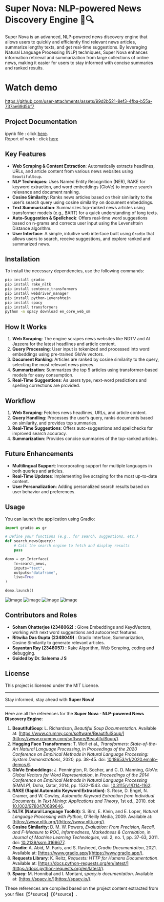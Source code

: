 # Super Nova: NLP-powered News Discovery Engine 📰🔍

Super Nova is an advanced, NLP-powered news discovery engine that allows users to quickly and efficiently find relevant news articles, summarize lengthy texts, and get real-time suggestions. By leveraging Natural Language Processing (NLP) techniques, Super Nova enhances information retrieval and summarization from large collections of online news, making it easier for users to stay informed with concise summaries and ranked results.


# Watch demo
https://github.com/user-attachments/assets/99d2b521-8ef3-4fba-b55a-737ae69d5bf7



## Project Documentation

ipynb file :  click [here](https://github.com/sdjbabin/Super-Nova---NLP-powered-News-Discovery-Engine/blob/main/nlp_project%20(1).ipynb).
<br>
Report of work : click [here](https://github.com/sdjbabin/Super-Nova---NLP-powered-News-Discovery-Engine/blob/main/NLP_ppt_49_66_57.pdf)



## Key Features

- **Web Scraping & Content Extraction**: Automatically extracts headlines, URLs, and article content from various news websites using `BeautifulSoup`.
- **NLP Techniques**: Uses Named Entity Recognition (NER), RAKE for keyword extraction, and word embeddings (GloVe) to improve search relevance and document ranking.
- **Cosine Similarity**: Ranks news articles based on their similarity to the user’s search query using cosine similarity on document embeddings.
- **Text Summarization**: Summarizes top-ranked news articles using transformer models (e.g., BART) for a quick understanding of long texts.
- **Auto-Suggestion & Spellcheck**: Offers real-time word suggestions based on n-grams and corrects user input using the Levenshtein Distance algorithm.
- **User Interface**: A simple, intuitive web interface built using `Gradio` that allows users to search, receive suggestions, and explore ranked and summarized news.

## Installation

To install the necessary dependencies, use the following commands:

```bash
pip install gradio
pip install rake_nltk
pip install sentence_transformers
pip install webdriver_manager
pip install python-Levenshtein
pip install spacy
pip install transformers
python -m spacy download en_core_web_sm
```

## How It Works

1. **Web Scraping**: The engine scrapes news websites like NDTV and Al Jazeera for the latest headlines and article content.
2. **Query Processing**: User input is tokenized and processed into word embeddings using pre-trained GloVe vectors.
3. **Document Ranking**: Articles are ranked by cosine similarity to the query, selecting the most relevant news pieces.
4. **Summarization**: Summarizes the top 5 articles using transformer-based models for easy consumption.
5. **Real-Time Suggestions**: As users type, next-word predictions and spelling corrections are provided.

## Workflow

1. **Web Scraping**: Fetches news headlines, URLs, and article content.
2. **Query Handling**: Processes the user’s query, ranks documents based on similarity, and provides top summaries.
3. **Real-Time Suggestions**: Offers auto-suggestions and spellchecks for improved search accuracy.
4. **Summarization**: Provides concise summaries of the top-ranked articles.

## Future Enhancements

- **Multilingual Support**: Incorporating support for multiple languages in both queries and articles.
- **Real-Time Updates**: Implementing live scraping for the most up-to-date content.
- **User Personalization**: Adding personalized search results based on user behavior and preferences.

## Usage

You can launch the application using Gradio:

```python
import gradio as gr

# Define your functions (e.g., for search, suggestions, etc.)
def search_news(query):
    # Call the search engine to fetch and display results
    pass

demo = gr.Interface(
    fn=search_news, 
    inputs="text", 
    outputs="dataframe", 
    live=True
)

demo.launch()
```
![image](https://github.com/user-attachments/assets/5c198278-4946-4247-afdd-6acdc89b47fe)
![image](https://github.com/user-attachments/assets/b4cb7a5a-80da-4c36-82ab-90a709595378)
![image](https://github.com/user-attachments/assets/0ec5176a-3c7a-4801-91ea-030675ed8e00)
![image](https://github.com/user-attachments/assets/79d2e31b-fdfa-4e5d-a6d3-70406616615f)


## Contributors and Roles

- **Soham Chatterjee (2348062)** : Glove Embeddings and KeydVectors, working with next word suggestions and autocorrect features.
- **Ritwika Das Gupta (2348049)** : Gradio Interface, Summarization, Cosine Similarity to generate relevant articles.
- **Sayantan Ray (2348057)** : Rake Algorithm, Web Scraping, coding and debugging.
- **Guided by Dr. Saleema J S**

## License

This project is licensed under the MIT License.

---

Stay informed, stay ahead with **Super Nova**!

---
Here are all the references for the **Super Nova - NLP-powered News Discovery Engine**:

1. **BeautifulSoup**: L. Richardson, *Beautiful Soup Documentation*. Available at: [https://www.crummy.com/software/BeautifulSoup/](https://www.crummy.com/software/BeautifulSoup/).
2. **Hugging Face Transformers**: T. Wolf et al., *Transformers: State-of-the-Art Natural Language Processing*, in *Proceedings of the 2020 Conference on Empirical Methods in Natural Language Processing: System Demonstrations*, 2020, pp. 38-45. doi: [10.18653/v1/2020.emnlp-demos.6](https://huggingface.co/transformers/).
3. **GloVe Embeddings**: J. Pennington, R. Socher, and C. D. Manning, *GloVe: Global Vectors for Word Representation*, in *Proceedings of the 2014 Conference on Empirical Methods in Natural Language Processing (EMNLP)*, Doha, Qatar, 2014, pp. 1532-1543. doi: [10.3115/v1/D14-1162](https://nlp.stanford.edu/projects/glove/).
4. **RAKE (Rapid Automatic Keyword Extraction)**: S. Rose, D. Engel, N. Cramer, and W. Cowley, *Automatic Keyword Extraction from Individual Documents*, in *Text Mining: Applications and Theory*, 1st ed., 2010. doi: [10.1002/9780470689646](https://aclanthology.org/).
5. **NLTK (Natural Language Toolkit)**: S. Bird, E. Klein, and E. Loper, *Natural Language Processing with Python*, O'Reilly Media, 2009. Available at: [https://www.nltk.org/](https://www.nltk.org/).
6. **Cosine Similarity**: D. M. W. Powers, *Evaluation: From Precision, Recall, and F-Measure to ROC, Informedness, Markedness & Correlation*, in *Journal of Machine Learning Technologies*, vol. 2, no. 1, pp. 37-63, 2011. doi: [10.2139/ssrn.3169677](https://www.researchgate.net/publication/265162277).
7. **Gradio**: A. Abid, M. Faris, and S. Rasheed, *Gradio Documentation*, 2021. Available at: [https://www.gradio.app/](https://www.gradio.app/).
8. **Requests Library**: K. Reitz, *Requests: HTTP for Humans Documentation*. Available at: [https://docs.python-requests.org/en/latest/](https://docs.python-requests.org/en/latest/).
9. **Spacy**: M. Honnibal and I. Montani, *spacy.io documentation*. Available at: [https://spacy.io/](https://spacy.io/).

These references are compiled based on the project content extracted from your files【5†source】【6†source】.

